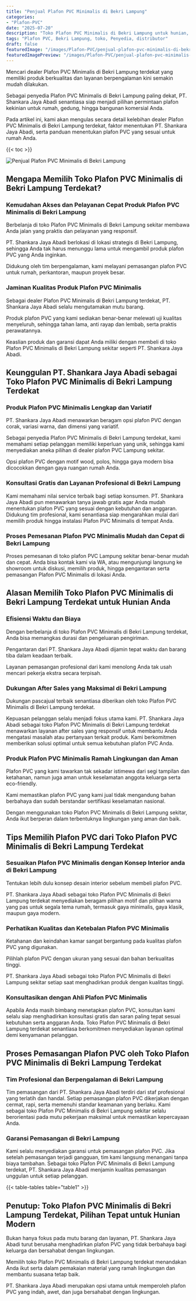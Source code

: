 ```yaml
---
title: "Penjual Plafon PVC Minimalis di Bekri Lampung"
categories:
- "Plafon-PVC"
date: "2025-07-20"
description: "Toko Plafon PVC Minimalis di Bekri Lampung untuk hunian, office, dan toko. Plafon terbaik, variasi motif, variasi warna modern, dengan layanan penempatan dikerjakan oleh tenaga ahli ahli dan garansi resmi!|Layanan penyediaan Plafon PVC Minimalis di Bekri Lampung untuk keperluan hunian, perkantoran, maupun toko, beserta produk terbaik dan instalasi oleh teknisi ahli dan garansi resmi.|Pilihan Plafon PVC Minimalis di Bekri Lampung yang andal bagi hunian, kantor, dan gerai, bersama plafon terbaik dan instalasi oleh tim profesional dan kepastian resmi.|Penyediaan Plafon PVC Minimalis di Bekri Lampung untuk rumah, office, dan toko, beserta produk terbaik dan instalasi dikerjakan oleh tenaga ahli profesional, dilengkapi dengan jaminan resmi.}"
tags: "Plafon PVC, Bekri Lampung, toko, Penyedia, distributor"
draft: false
featuredImage: "/images/Plafon-PVC/penjual-plafon-pvc-minimalis-di-bekri-lampung.png"
featuredImagePreview: "/images/Plafon-PVC/penjual-plafon-pvc-minimalis-di-bekri-lampung.png"
---
```


Mencari dealer Plafon PVC Minimalis di Bekri Lampung terdekat yang memiliki produk berkualitas dan layanan berpengalaman kini semakin mudah dilakukan.

Sebagai penyedia Plafon PVC Minimalis di Bekri Lampung paling dekat, PT. Shankara Jaya Abadi senantiasa siap menjadi pilihan permintaan plafon kekinian untuk rumah, gedung, hingga bangunan komersial Anda.

Pada artikel ini, kami akan mengulas secara detail kelebihan dealer Plafon PVC Minimalis di Bekri Lampung terdekat, faktor menentukan PT. Shankara Jaya Abadi, serta panduan menentukan plafon PVC yang sesuai untuk rumah Anda.

{{< toc >}}

![Penjual Plafon PVC Minimalis di Bekri Lampung](/images/Plafon-PVC/Penjual-Plafon-PVC-Minimalis-di-Bekri-Lampung.png)

## Mengapa Memilih Toko Plafon PVC Minimalis di Bekri Lampung Terdekat?

### Kemudahan Akses dan Pelayanan Cepat Produk Plafon PVC Minimalis di Bekri Lampung

Berbelanja di toko Plafon PVC Minimalis di Bekri Lampung sekitar membawa Anda jalan yang praktis dan pelayanan yang responsif.

PT. Shankara Jaya Abadi berlokasi di lokasi strategis di Bekri Lampung, sehingga Anda tak harus menunggu lama untuk mengambil produk plafon PVC yang Anda inginkan.

Didukung oleh tim berpengalaman, kami melayani pemasangan plafon PVC untuk rumah, perkantoran, maupun proyek besar.

### Jaminan Kualitas Produk Plafon PVC Minimalis

Sebagai dealer Plafon PVC Minimalis di Bekri Lampung terdekat, PT. Shankara Jaya Abadi selalu mengutamakan mutu barang.

Produk plafon PVC yang kami sediakan benar-benar melewati uji kualitas menyeluruh, sehingga tahan lama, anti rayap dan lembab, serta praktis perawatannya.

Keaslian produk dan garansi dapat Anda miliki dengan membeli di toko Plafon PVC Minimalis di Bekri Lampung sekitar seperti PT. Shankara Jaya Abadi.

## Keunggulan PT. Shankara Jaya Abadi sebagai Toko Plafon PVC Minimalis di Bekri Lampung Terdekat

### Produk Plafon PVC Minimalis Lengkap dan Variatif

PT. Shankara Jaya Abadi menawarkan beragam opsi plafon PVC dengan corak, variasi warna, dan dimensi yang variatif.

Sebagai penyedia Plafon PVC Minimalis di Bekri Lampung terdekat, kami memahami setiap pelanggan memiliki keperluan yang unik, sehingga kami menyediakan aneka pilihan di dealer plafon PVC Lampung sekitar.

Opsi plafon PVC dengan motif wood, polos, hingga gaya modern bisa dicocokkan dengan gaya ruangan rumah Anda.

### Konsultasi Gratis dan Layanan Profesional di Bekri Lampung

Kami memahami nilai service terbaik bagi setiap konsumen. PT. Shankara Jaya Abadi pun menawarkan tanya jawab gratis agar Anda mudah menentukan plafon PVC yang sesuai dengan kebutuhan dan anggaran. Didukung tim profesional, kami senantiasa siap mengarahkan mulai dari memilih produk hingga instalasi Plafon PVC Minimalis di tempat Anda.

### Proses Pemesanan Plafon PVC Minimalis Mudah dan Cepat di Bekri Lampung

Proses pemesanan di toko plafon PVC Lampung sekitar benar-benar mudah dan cepat. Anda bisa kontak kami via WA, atau mengunjungi langsung ke showroom untuk diskusi, memilih produk, hingga pengantaran serta pemasangan Plafon PVC Minimalis di lokasi Anda.

## Alasan Memilih Toko Plafon PVC Minimalis di Bekri Lampung Terdekat untuk Hunian Anda

### Efisiensi Waktu dan Biaya

Dengan berbelanja di toko Plafon PVC Minimalis di Bekri Lampung terdekat, Anda bisa memangkas durasi dan pengeluaran pengiriman.

Pengantaran dari PT. Shankara Jaya Abadi dijamin tepat waktu dan barang tiba dalam keadaan terbaik.

Layanan pemasangan profesional dari kami menolong Anda tak usah mencari pekerja ekstra secara terpisah.

### Dukungan After Sales yang Maksimal di Bekri Lampung

Dukungan pascajual terbaik senantiasa diberikan oleh toko Plafon PVC Minimalis di Bekri Lampung terdekat.

Kepuasan pelanggan selalu menjadi fokus utama kami. PT. Shankara Jaya Abadi sebagai toko Plafon PVC Minimalis di Bekri Lampung terdekat menawarkan layanan after sales yang responsif untuk membantu Anda mengatasi masalah atau pertanyaan terkait produk. Kami berkomitmen memberikan solusi optimal untuk semua kebutuhan plafon PVC Anda.

### Produk Plafon PVC Minimalis Ramah Lingkungan dan Aman

Plafon PVC yang kami tawarkan tak sekadar istimewa dari segi tampilan dan ketahanan, namun juga aman untuk keselamatan anggota keluarga serta eco-friendly.

Kami memastikan plafon PVC yang kami jual tidak mengandung bahan berbahaya dan sudah berstandar sertifikasi keselamatan nasional.

Dengan menggunakan toko Plafon PVC Minimalis di Bekri Lampung sekitar, Anda ikut berperan dalam terbentuknya lingkungan yang aman dan baik.

## Tips Memilih Plafon PVC dari Toko Plafon PVC Minimalis di Bekri Lampung Terdekat

### Sesuaikan Plafon PVC Minimalis dengan Konsep Interior anda di Bekri Lampung

Tentukan lebih dulu konsep desain interior sebelum membeli plafon PVC.

PT. Shankara Jaya Abadi sebagai toko Plafon PVC Minimalis di Bekri Lampung terdekat menyediakan beragam pilihan motif dan pilihan warna yang pas untuk segala tema rumah, termasuk gaya minimalis, gaya klasik, maupun gaya modern.

### Perhatikan Kualitas dan Ketebalan Plafon PVC Minimalis

Ketahanan dan keindahan kamar sangat bergantung pada kualitas plafon PVC yang digunakan.

Pilihlah plafon PVC dengan ukuran yang sesuai dan bahan berkualitas tinggi.

PT. Shankara Jaya Abadi sebagai toko Plafon PVC Minimalis di Bekri Lampung sekitar setiap saat menghadirkan produk dengan kualitas tinggi.

### Konsultasikan dengan Ahli Plafon PVC Minimalis

Apabila Anda masih bimbang menetapkan plafon PVC, konsultan kami selalu siap menghadirkan konsultasi gratis dan saran paling tepat sesuai kebutuhan serta anggaran Anda. Toko Plafon PVC Minimalis di Bekri Lampung terdekat senantiasa berkomitmen menyediakan layanan optimal demi kenyamanan pelanggan.

## Proses Pemasangan Plafon PVC oleh Toko Plafon PVC Minimalis di Bekri Lampung Terdekat

### Tim Profesional dan Berpengalaman di Bekri Lampung

Tim pemasangan dari PT. Shankara Jaya Abadi terdiri dari staf profesional yang terlatih dan handal. Setiap pemasangan plafon PVC dikerjakan dengan cermat, rapi, serta memenuhi standar keamanan yang berlaku. Kami sebagai toko Plafon PVC Minimalis di Bekri Lampung sekitar selalu berorientasi pada mutu pekerjaan maksimal untuk memastikan kepercayaan Anda.

### Garansi Pemasangan di Bekri Lampung

Kami selalu menyediakan garansi untuk pemasangan plafon PVC. Jika setelah pemasangan terjadi gangguan, tim kami langsung menangani tanpa biaya tambahan. Sebagai toko Plafon PVC Minimalis di Bekri Lampung terdekat, PT. Shankara Jaya Abadi menjamin kualitas pemasangan unggulan untuk setiap pelanggan.

{{< table-tables table="table1" >}}

## Penutup: Toko Plafon PVC Minimalis di Bekri Lampung Terdekat, Pilihan Tepat untuk Hunian Modern

Bukan hanya fokus pada mutu barang dan layanan, PT. Shankara Jaya Abadi turut berusaha menghadirkan plafon PVC yang tidak berbahaya bagi keluarga dan bersahabat dengan lingkungan.

Memilih toko Plafon PVC Minimalis di Bekri Lampung terdekat menandakan Anda ikut serta dalam pemakaian material yang ramah lingkungan dan membantu suasana tetap baik.

PT. Shankara Jaya Abadi merupakan opsi utama untuk memperoleh plafon PVC yang indah, awet, dan juga bersahabat dengan lingkungan.
